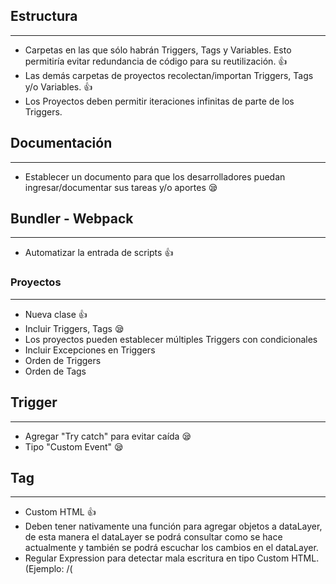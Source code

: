 ## Estructura
---
- Carpetas en las que sólo habrán Triggers, Tags y Variables. Esto permitiría evitar redundancia de código para su reutilización. 👍
- Las demás carpetas de proyectos recolectan/importan Triggers, Tags y/o Variables. 👍
- Los Proyectos deben permitir iteraciones infinitas de parte de los Triggers.

## Documentación
---
- Establecer un documento para que los desarrolladores puedan ingresar/documentar sus tareas y/o aportes 😪

## Bundler - Webpack
---
- Automatizar la entrada de scripts 👍

### Proyectos
---
- Nueva clase 👍
- Incluir Triggers, Tags 😪
- Los proyectos pueden establecer múltiples Triggers con condicionales
- Incluir Excepciones en Triggers
- Orden de Triggers
- Orden de Tags

## Trigger
---
- Agregar "Try catch" para evitar caída 😪
- Tipo "Custom Event" 😪

## Tag
---
- Custom HTML 👍
- Deben tener nativamente una función para agregar objetos a dataLayer, de esta manera el dataLayer se podrá consultar como se hace actualmente y también se podrá escuchar los cambios en el dataLayer.
- Regular Expression para detectar mala escritura en tipo Custom HTML. (Ejemplo: /(<script>)\w+\W+\d+\D+(<\\script>)/gm)
- Posibilidad para importar archivos HTML

## Variables
---
- Nueva clase